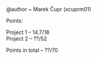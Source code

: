 @author ~ Marek Čupr (xcuprm01)

Points:

Project 1 – 14.7/18\
Project 2 – ??/52

Points in total  – ??/70\
<br/>
